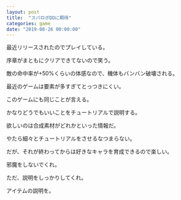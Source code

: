 ```yaml
---
layout: post
title:  "スパロボDDに期待"
categories: game
date: "2019-08-26 00:00:00"
---
```


最近リリースされたのでプレイしている。

序章がまともにクリアできてないので笑う。

敵の命中率が+50%くらいの体感なので、機体もバンバン破壊される。

最近のゲームは要素が多すぎてとっつきにくい。

このゲームにも同じことが言える。

かなりどうでもいいことをチュートリアルで説明する。

欲しいのは合成素材がどれかといった情報だ。

やたら細々とチュートリアルをさせるなつまらない。

だが、それが終わってからは好きなキャラを育成できるので楽しい。

邪魔をしないでくれ。

ただ、説明をしっかりしてくれ。

アイテムの説明を。